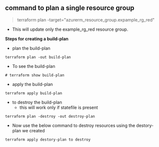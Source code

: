 ## command to plan a single resource group

> terraform plan -target="azurerm_resource_group.expample_rg_red" 

* This will update only the example_rg_red resource group.


__Steps for creating a build-plan__


* plan the build-plan 
```
terraform plan -out build-plan
```

* To see the build-plan
```
# terraform show build-plan
```

* apply the build-plan

```
terraform apply build-plan
```

* to destroy the build-plan
  * this will work only if statefile is present

```
terraform plan -destroy -out destroy-plan
```

* Now use the below command to destroy resources using the destory-plan we created
  
```
terraform apply destory-plan to destroy
